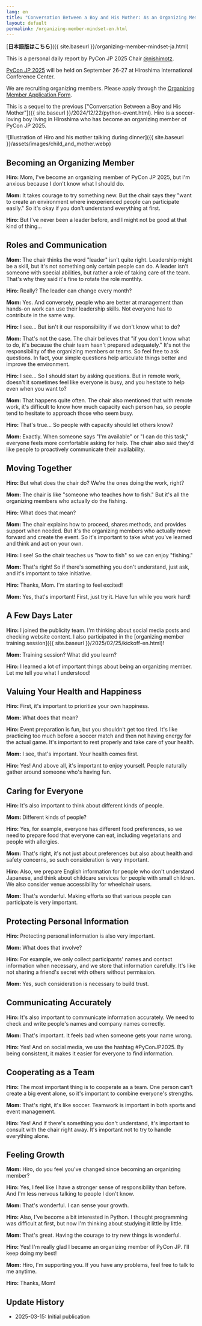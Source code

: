 ```yaml
---
lang: en
title: "Conversation Between a Boy and His Mother: As an Organizing Member"
layout: default
permalink: /organizing-member-mindset-en.html
---
```


[**日本語版はこちら**]({{ site.baseurl }}/organizing-member-mindset-ja.html)

This is a personal daily report by PyCon JP 2025 Chair [@nishimotz](https://d.nishimotz.com/aboutme).

[PyCon JP 2025](https://2025.pycon.jp/) will be held on September 26-27 at Hiroshima International Conference Center.

We are recruiting organizing members. Please apply through the [Organizing Member Application Form](https://forms.gle/7irqYKhZVj7AY7LfA).

This is a sequel to the previous ["Conversation Between a Boy and His Mother"]({{ site.baseurl }}/2024/12/22/python-event.html). Hiro is a soccer-loving boy living in Hiroshima who has become an organizing member of PyCon JP 2025.

<div class="image-center">
![Illustration of Hiro and his mother talking during dinner]({{ site.baseurl }}/assets/images/child_and_mother.webp)
</div>

## Becoming an Organizing Member

**Hiro:** Mom, I've become an organizing member of PyCon JP 2025, but I'm anxious because I don't know what I should do.

**Mom:** It takes courage to try something new. But the chair says they "want to create an environment where inexperienced people can participate easily." So it's okay if you don't understand everything at first.

**Hiro:** But I've never been a leader before, and I might not be good at that kind of thing...

## Roles and Communication

**Mom:** The chair thinks the word "leader" isn't quite right. Leadership might be a skill, but it's not something only certain people can do. A leader isn't someone with special abilities, but rather a role of taking care of the team. That's why they said it's fine to rotate the role monthly.

**Hiro:** Really? The leader can change every month?

**Mom:** Yes. And conversely, people who are better at management than hands-on work can use their leadership skills. Not everyone has to contribute in the same way.

**Hiro:** I see... But isn't it our responsibility if we don't know what to do?

**Mom:** That's not the case. The chair believes that "if you don't know what to do, it's because the chair team hasn't prepared adequately." It's not the responsibility of the organizing members or teams. So feel free to ask questions. In fact, your simple questions help articulate things better and improve the environment.

**Hiro:** I see... So I should start by asking questions. But in remote work, doesn't it sometimes feel like everyone is busy, and you hesitate to help even when you want to?

**Mom:** That happens quite often. The chair also mentioned that with remote work, it's difficult to know how much capacity each person has, so people tend to hesitate to approach those who seem busy.

**Hiro:** That's true... So people with capacity should let others know?

**Mom:** Exactly. When someone says "I'm available" or "I can do this task," everyone feels more comfortable asking for help. The chair also said they'd like people to proactively communicate their availability.

## Moving Together

**Hiro:** But what does the chair do? We're the ones doing the work, right?

**Mom:** The chair is like "someone who teaches how to fish." But it's all the organizing members who actually do the fishing.

**Hiro:** What does that mean?

**Mom:** The chair explains how to proceed, shares methods, and provides support when needed. But it's the organizing members who actually move forward and create the event. So it's important to take what you've learned and think and act on your own.

**Hiro:** I see! So the chair teaches us "how to fish" so we can enjoy "fishing."

**Mom:** That's right! So if there's something you don't understand, just ask, and it's important to take initiative.

**Hiro:** Thanks, Mom. I'm starting to feel excited!

**Mom:** Yes, that's important! First, just try it. Have fun while you work hard!

## A Few Days Later

**Hiro:** I joined the publicity team. I'm thinking about social media posts and checking website content. I also participated in the [organizing member training session]({{ site.baseurl }}/2025/02/25/kickoff-en.html)!

**Mom:** Training session? What did you learn?

**Hiro:** I learned a lot of important things about being an organizing member. Let me tell you what I understood!

## Valuing Your Health and Happiness

**Hiro:** First, it's important to prioritize your own happiness.

**Mom:** What does that mean?

**Hiro:** Event preparation is fun, but you shouldn't get too tired. It's like practicing too much before a soccer match and then not having energy for the actual game. It's important to rest properly and take care of your health.

**Mom:** I see, that's important. Your health comes first.

**Hiro:** Yes! And above all, it's important to enjoy yourself. People naturally gather around someone who's having fun.

## Caring for Everyone

**Hiro:** It's also important to think about different kinds of people.

**Mom:** Different kinds of people?

**Hiro:** Yes, for example, everyone has different food preferences, so we need to prepare food that everyone can eat, including vegetarians and people with allergies.

**Mom:** That's right, it's not just about preferences but also about health and safety concerns, so such consideration is very important.

**Hiro:** Also, we prepare English information for people who don't understand Japanese, and think about childcare services for people with small children. We also consider venue accessibility for wheelchair users.

**Mom:** That's wonderful. Making efforts so that various people can participate is very important.

## Protecting Personal Information

**Hiro:** Protecting personal information is also very important.

**Mom:** What does that involve?

**Hiro:** For example, we only collect participants' names and contact information when necessary, and we store that information carefully. It's like not sharing a friend's secret with others without permission.

**Mom:** Yes, such consideration is necessary to build trust.

## Communicating Accurately

**Hiro:** It's also important to communicate information accurately. We need to check and write people's names and company names correctly.

**Mom:** That's important. It feels bad when someone gets your name wrong.

**Hiro:** Yes! And on social media, we use the hashtag #PyConJP2025. By being consistent, it makes it easier for everyone to find information.

## Cooperating as a Team

**Hiro:** The most important thing is to cooperate as a team. One person can't create a big event alone, so it's important to combine everyone's strengths.

**Mom:** That's right, it's like soccer. Teamwork is important in both sports and event management.

**Hiro:** Yes! And if there's something you don't understand, it's important to consult with the chair right away. It's important not to try to handle everything alone.

## Feeling Growth

**Mom:** Hiro, do you feel you've changed since becoming an organizing member?

**Hiro:** Yes, I feel like I have a stronger sense of responsibility than before. And I'm less nervous talking to people I don't know.

**Mom:** That's wonderful. I can sense your growth.

**Hiro:** Also, I've become a bit interested in Python. I thought programming was difficult at first, but now I'm thinking about studying it little by little.

**Mom:** That's great. Having the courage to try new things is wonderful.

**Hiro:** Yes! I'm really glad I became an organizing member of PyCon JP. I'll keep doing my best!

**Mom:** Hiro, I'm supporting you. If you have any problems, feel free to talk to me anytime.

**Hiro:** Thanks, Mom!

## Update History
- 2025-03-15: Initial publication

